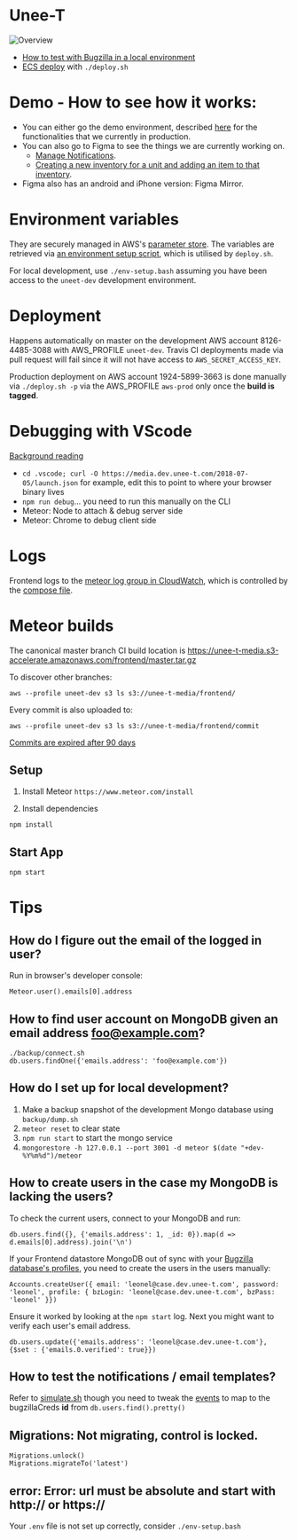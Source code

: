 # Unee-T

<img src="https://media.dev.unee-t.com/2018-12-10/Unee-T_high_level_architecture.png" alt="Overview">

* [How to test with Bugzilla in a local environment](https://unee-t-media.s3-accelerate.amazonaws.com/frontend/MEFE.mp4)
* [ECS deploy](https://unee-t-media.s3-accelerate.amazonaws.com/2017/ecs-deploy.mp4) with `./deploy.sh`

# Demo - How to see how it works:

* You can either go the demo environment, described [here](https://documentation.unee-t.com/2018/03/01/introduction-to-the-demo-environment/) for the functionalities that we currently in production.
* You can also go to Figma to see the things we are currently working on.
	* [Manage Notifications](https://www.figma.com/proto/SgLcXdmBih1JxVq1lupMiPtr/Unee-T-Designs?node-id=1969%3A62&scaling=scale-down).
	* [Creating a new inventory for a unit and adding an item to that inventory](https://new.figma.com/proto/SgLcXdmBih1JxVq1lupMiPtr/Unee-T-Designs?node-id=1483%3A3763&scaling=scale-down&redirected=1).
* Figma also has an android and iPhone version: Figma Mirror.

# Environment variables

They are securely managed in AWS's [parameter store](https://ap-southeast-1.console.aws.amazon.com/ec2/v2/home?region=ap-southeast-1#Parameters:sort=Name). The variables are retrieved via [an environment setup script](https://github.com/unee-t/frontend/blob/master/aws-env.dev), which is utilised by `deploy.sh`.

For local development, use `./env-setup.bash` assuming you have been access to the `uneet-dev` development environment.

# Deployment

Happens automatically on master on the development AWS account 8126-4485-3088
with AWS_PROFILE `uneet-dev`. Travis CI deployments made via pull request will fail since it will
not have access to `AWS_SECRET_ACCESS_KEY`.

Production deployment on AWS account 1924-5899-3663 is done manually via
`./deploy.sh -p` via the AWS_PROFILE `aws-prod` only once the **build is tagged**.

# Debugging with VScode

[Background reading](https://github.com/Microsoft/vscode-recipes/blob/master/meteor/README.md#configure-meteor-to-run-in-debug-mode)

* `cd .vscode; curl -O https://media.dev.unee-t.com/2018-07-05/launch.json` for example, edit this to point to where your browser binary lives
* `npm run debug`... you need to run this manually on the CLI
* Meteor: Node to attach & debug server side
* Meteor: Chrome to debug client side

# Logs

Frontend logs to the [meteor log group in
CloudWatch](https://ap-southeast-1.console.aws.amazon.com/cloudwatch/home?region=ap-southeast-1#logs:),
which is controlled by the [compose
file](https://github.com/unee-t/frontend/blob/master/AWS-docker-compose-meteor.yml#L16).

# Meteor builds

The canonical master branch CI build location is <https://unee-t-media.s3-accelerate.amazonaws.com/frontend/master.tar.gz>

To discover other branches:

	aws --profile uneet-dev s3 ls s3://unee-t-media/frontend/

Every commit is also uploaded to:

	aws --profile uneet-dev s3 ls s3://unee-t-media/frontend/commit

[Commits are expired after 90 days](https://s3.console.aws.amazon.com/s3/buckets/unee-t-media/?region=ap-southeast-1&tab=management)

## Setup

1. Install Meteor
`https://www.meteor.com/install`

1. Install dependencies
```shell
npm install
```

## Start App
```shell
npm start
```

# Tips

## How do I figure out the email of the logged in user?

Run in browser's developer console:

	Meteor.user().emails[0].address

## How to find user account on MongoDB given an email address foo@example.com?

	./backup/connect.sh
	db.users.findOne({'emails.address': 'foo@example.com'})

## How do I set up for local development?

1. Make a backup snapshot of the development Mongo database using `backup/dump.sh`
2. `meteor reset` to clear state
3. `npm run start` to start the mongo service
3. `mongorestore -h 127.0.0.1 --port 3001 -d meteor $(date "+dev-%Y%m%d")/meteor`

## How to create users in the case my MongoDB is lacking the users?

To check the current users, connect to your MongoDB and run:

	db.users.find({}, {'emails.address': 1, _id: 0}).map(d => d.emails[0].address).join('\n')

If your Frontend datastore MongoDB out of sync with your [Bugzilla database's
profiles](https://documentation.unee-t.com/2018/03/01/introduction-to-the-demo-environment/),
you need to create the users in the users manually:

	Accounts.createUser({ email: 'leonel@case.dev.unee-t.com', password: 'leonel', profile: { bzLogin: 'leonel@case.dev.unee-t.com', bzPass: 'leonel' }})

Ensure it worked by looking at the `npm start` log. Next you might want to verify each user's email address.

	db.users.update({'emails.address': 'leonel@case.dev.unee-t.com'}, {$set : {'emails.0.verified': true}})

## How to test the notifications / email templates?

Refer to
[simulate.sh](https://github.com/unee-t/lambda2sns/blob/master/tests/simulate.sh)
though you need to tweak the
[events](https://github.com/unee-t/lambda2sns/tree/master/tests/events) to map
to the bugzillaCreds **id** from `db.users.find().pretty()`

## Migrations: Not migrating, control is locked.

	Migrations.unlock()
	Migrations.migrateTo('latest')

## error: Error: url must be absolute and start with http:// or https://

Your `.env` file is not set up correctly, consider `./env-setup.bash`
